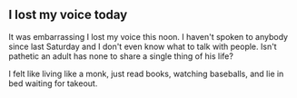 ## I lost my voice today

It was embarrassing I lost my voice this noon.
I haven't spoken to anybody since last Saturday and I don't even know what to talk with people.
Isn't pathetic an adult has none to share a single thing of his life?

I felt like living like a monk, just read books, watching baseballs, and lie in bed waiting for takeout.

